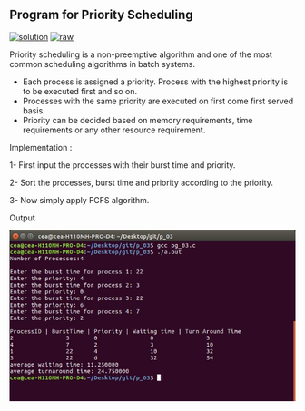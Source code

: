 ## Program for Priority Scheduling

[![solution](https://img.shields.io/badge/View-Solution-blue.svg?logo=appveyor&longCache=true&style=for-the-badge)](https://github.com/abhijithvijayan/System-Software-lab/blob/master/p_03/pg_03.c)
[![raw](https://img.shields.io/badge/-raw-green.svg?logo=appveyor&longCache=true&style=for-the-badge )](https://github.com/abhijithvijayan/System-Software-lab/raw/master/p_03/pg_03.c)

Priority scheduling is a non-preemptive algorithm and one of the most common scheduling algorithms in batch systems. 
- Each process is assigned a priority. Process with the highest priority is to be executed first and so on.
- Processes with the same priority are executed on first come first served basis. 
- Priority can be decided based on memory requirements, time requirements or any other resource requirement.

Implementation :

1- First input the processes with their burst time 
   and priority.

2- Sort the processes, burst time and priority
   according to the priority.

3- Now simply apply FCFS algorithm. 

Output

![output_img](../out_img/p_03_out.jpg)
